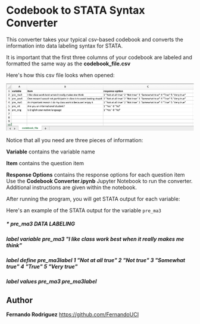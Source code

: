 # Codebook to STATA Syntax Converter

This converter takes your typical csv-based codebook and converts the information into data labeling syntax for STATA. 

It is important that the first three columns of your codebook are labeled and formatted the same way as the <b>codebook_file.csv</b>

Here's how this csv file looks when opened:

![alt text](https://github.com/FernandoUCI/Codebook-to-STATA-Syntax-Converter/blob/master/codebook_screenshot.png)

Notice that all you need are three pieces of information:

<b>Variable</b> contains the variable name

<b>Item</b> contains the question item

<b>Response Options</b> contains the response options for each question item
</b></b>
Use the <b>Codebook Converter.ipynb</b> Jupyter Notebook to run the converter. Additional instructions are given within the notebook.

After running the program, you will get STATA output for each variable:

Here's an example of the STATA output for the variable `pre_ma3`

##### * pre_ma3 DATA LABELING <br>
##### label variable pre_ma3 "I like class work best when it really makes me think"  <br>
##### label define pre_ma3label 1 "Not at all true" 2 "Not true" 3 "Somewhat true" 4 "True" 5 "Very true"  <br>
##### label values pre_ma3 pre_ma3label  <br>


## Author

**Fernando Rodriguez** https://github.com/FernandoUCI


